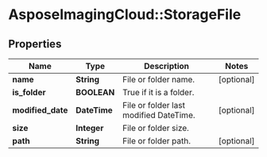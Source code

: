 # AsposeImagingCloud::StorageFile

## Properties
Name | Type | Description | Notes
------------ | ------------- | ------------- | -------------
**name** | **String** | File or folder name. | [optional] 
**is_folder** | **BOOLEAN** | True if it is a folder. | 
**modified_date** | **DateTime** | File or folder last modified DateTime. | [optional] 
**size** | **Integer** | File or folder size. | 
**path** | **String** | File or folder path. | [optional] 


